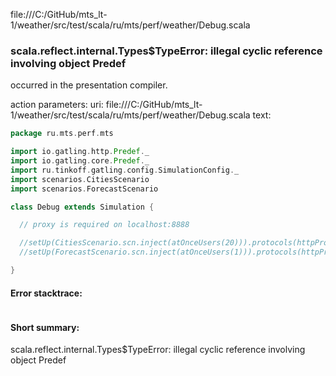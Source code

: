 file:///C:/GitHub/mts_lt-1/weather/src/test/scala/ru/mts/perf/weather/Debug.scala
### scala.reflect.internal.Types$TypeError: illegal cyclic reference involving object Predef

occurred in the presentation compiler.

action parameters:
uri: file:///C:/GitHub/mts_lt-1/weather/src/test/scala/ru/mts/perf/weather/Debug.scala
text:
```scala
package ru.mts.perf.mts

import io.gatling.http.Predef._
import io.gatling.core.Predef._
import ru.tinkoff.gatling.config.SimulationConfig._
import scenarios.CitiesScenario
import scenarios.ForecastScenario

class Debug extends Simulation {

  // proxy is required on localhost:8888

  //setUp(CitiesScenario.scn.inject(atOnceUsers(20))).protocols(httpProtocol).maxDuration(testDuration)
  //setUp(ForecastScenario.scn.inject(atOnceUsers(1))).protocols(httpProtocol).maxDuration(testDuration)

}

```



#### Error stacktrace:

```

```
#### Short summary: 

scala.reflect.internal.Types$TypeError: illegal cyclic reference involving object Predef